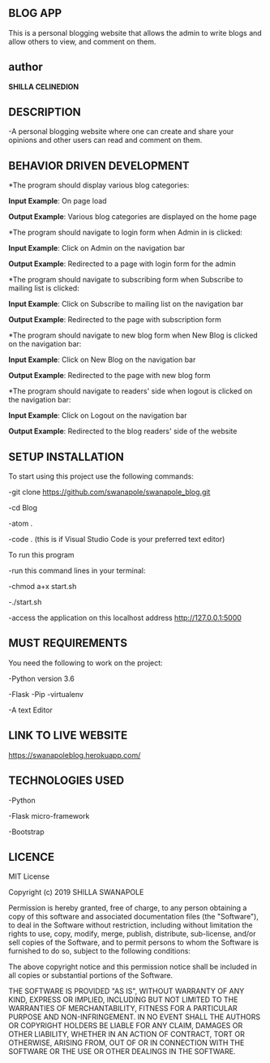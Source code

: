 ## BLOG APP

This is a personal blogging website that allows the admin to write blogs and allow others to view, and comment on them.


## author

**SHILLA CELINEDION**



## DESCRIPTION

-A personal blogging website where one can create and share your opinions and other users can read and comment on them.



## BEHAVIOR DRIVEN DEVELOPMENT

*The program should display various blog categories:



**Input Example**: On page load

**Output Example**: Various blog categories are displayed on the home page


*The program should navigate to login form when Admin in is clicked:


**Input Example**: Click on Admin on the navigation bar

**Output Example**: Redirected to a page with login form for the admin



*The program should navigate to subscribing form when Subscribe to mailing list is clicked:



**Input Example**: Click on Subscribe to mailing list on the navigation bar

**Output Example**: Redirected to the page with subscription form



*The program should navigate to new blog form when New Blog is clicked on the navigation bar:



**Input Example**: Click on New Blog on the navigation bar

**Output Example**: Redirected to the page with new blog form



*The program should navigate to readers' side when logout is clicked on the navigation bar:



**Input Example**: Click on Logout on the navigation bar

**Output Example**: Redirected to the blog readers' side of the website



## SETUP INSTALLATION



To start using this project use the following commands:

-git clone https://github.com/swanapole/swanapole_blog.git

-cd Blog

-atom .

-code . (this is if Visual Studio Code is your preferred text editor)



To run this program



-run this command lines in your terminal:

-chmod a+x start.sh

-./start.sh

-access the application on this localhost address http://127.0.0.1:5000



## MUST REQUIREMENTS


 You need the following to work on the project:


 -Python version 3.6

  -Flask -Pip -virtualenv

  -A text Editor


## LINK TO LIVE WEBSITE

https://swanapoleblog.herokuapp.com/


## TECHNOLOGIES USED


-Python

-Flask micro-framework

-Bootstrap



## LICENCE

MIT License

Copyright (c) 2019 SHILLA SWANAPOLE

Permission is hereby granted, free of charge, to any person obtaining a copy of this software and associated documentation files (the "Software"), to deal in the Software without restriction, including without limitation the rights to use, copy, modify, merge, publish, distribute, sub-license, and/or sell copies of the Software, and to permit persons to whom the Software is furnished to do so, subject to the following conditions:

The above copyright notice and this permission notice shall be included in all copies or substantial portions of the Software.

THE SOFTWARE IS PROVIDED "AS IS", WITHOUT WARRANTY OF ANY KIND, EXPRESS OR IMPLIED, INCLUDING BUT NOT LIMITED TO THE WARRANTIES OF MERCHANTABILITY, FITNESS FOR A PARTICULAR PURPOSE AND NON-INFRINGEMENT. IN NO EVENT SHALL THE AUTHORS OR COPYRIGHT HOLDERS BE LIABLE FOR ANY CLAIM, DAMAGES OR OTHER LIABILITY, WHETHER IN AN ACTION OF CONTRACT, TORT OR OTHERWISE, ARISING FROM, OUT OF OR IN CONNECTION WITH THE SOFTWARE OR THE USE OR OTHER DEALINGS IN THE SOFTWARE.
